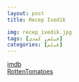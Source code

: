 ```yaml
---
layout: post
title: Recep Ivedik

img: recep_ivedik.jpg
tags: [فیلم, کمدی]
categories: [فیلم]
---
```


[imdb](https://www.imdb.com/title/tt6439558/)  
[RottenTomatoes](https://www.rottentomatoes.com/m/recep-ivedik-2)
